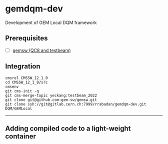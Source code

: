 # gemdqm-dev

Development of GEM Local DQM framework

## Prerequisites

- [ ] [gemsw (QC8 and testbeam)](https://github.com/gem-sw/gemsw)

## Integration

```
cmsrel CMSSW_12_1_0
cd CMSSW_12_1_0/src
cmsenv
git cms-init -q
git cms-merge-topic yeckang:testbeam_2022
git clone git@github.com:gem-sw/gemsw.git
git clone ssh://git@gitlab.cern.ch:7999/rrabadan/gemdqm-dev.git DQM/GEMLocal
```

***

## Adding compiled code to a light-weight container
